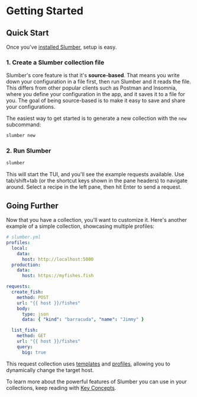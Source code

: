 # Getting Started

## Quick Start

Once you've [installed Slumber](/install.md), setup is easy.

### 1. Create a Slumber collection file

Slumber's core feature is that it's **source-based**. That means you write down your configuration in a file first, then run Slumber and it reads the file. This differs from other popular clients such as Postman and Insomnia, where you define your configuration in the app, and it saves it to a file for you. The goal of being source-based is to make it easy to save and share your configurations.

The easiest way to get started is to generate a new collection with the `new` subcommand:

```sh
slumber new
```

### 2. Run Slumber

```sh
slumber
```

This will start the TUI, and you'll see the example requests available. Use tab/shift+tab (or the shortcut keys shown in the pane headers) to navigate around. Select a recipe in the left pane, then hit Enter to send a request.

## Going Further

Now that you have a collection, you'll want to customize it. Here's another example of a simple collection, showcasing multiple profiles:

```yaml
# slumber.yml
profiles:
  local:
    data:
      host: http://localhost:5000
  production:
    data:
      host: https://myfishes.fish

requests:
  create_fish:
    method: POST
    url: "{{ host }}/fishes"
    body:
      type: json
      data: { "kind": "barracuda", "name": "Jimmy" }

  list_fish:
    method: GET
    url: "{{ host }}/fishes"
    query:
      big: true
```

This request collection uses [templates](./user_guide/templates/index.md) and [profiles](./user_guide/profiles.md), allowing you to dynamically change the target host.

To learn more about the powerful features of Slumber you can use in your collections, keep reading with [Key Concepts](./user_guide/key_concepts.md).
